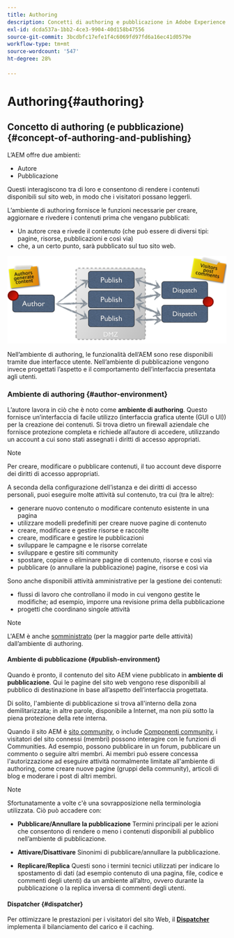 ```yaml
---
title: Authoring
description: Concetti di authoring e pubblicazione in Adobe Experience Manager 6.5.
exl-id: dcda537a-1bb2-4ce3-9904-40d158b47556
source-git-commit: 3bcdbfc17efe1f4c6069fd97fd6a16ec41d0579e
workflow-type: tm+mt
source-wordcount: '547'
ht-degree: 28%

---
```


# Authoring{#authoring}

## Concetto di authoring (e pubblicazione) {#concept-of-authoring-and-publishing}

L’AEM offre due ambienti:

* Autore
* Pubblicazione

Questi interagiscono tra di loro e consentono di rendere i contenuti disponibili sul sito web, in modo che i visitatori possano leggerli.

L’ambiente di authoring fornisce le funzioni necessarie per creare, aggiornare e rivedere i contenuti prima che vengano pubblicati:

* Un autore crea e rivede il contenuto (che può essere di diversi tipi: pagine, risorse, pubblicazioni e così via)
* che, a un certo punto, sarà pubblicato sul tuo sito web.

![Panoramica degli ambienti](assets/chlimage_1-132.png)

Nell’ambiente di authoring, le funzionalità dell’AEM sono rese disponibili tramite due interfacce utente. Nell’ambiente di pubblicazione vengono invece progettati l’aspetto e il comportamento dell’interfaccia presentata agli utenti.

### Ambiente di authoring {#author-environment}

L’autore lavora in ciò che è noto come **ambiente di authoring**. Questo fornisce un’interfaccia di facile utilizzo (interfaccia grafica utente (GUI o UI)) per la creazione dei contenuti. Si trova dietro un firewall aziendale che fornisce protezione completa e richiede all’autore di accedere, utilizzando un account a cui sono stati assegnati i diritti di accesso appropriati.

>[!NOTE]
>
>Per creare, modificare o pubblicare contenuti, il tuo account deve disporre dei diritti di accesso appropriati.

A seconda della configurazione dell’istanza e dei diritti di accesso personali, puoi eseguire molte attività sul contenuto, tra cui (tra le altre):

* generare nuovo contenuto o modificare contenuto esistente in una pagina
* utilizzare modelli predefiniti per creare nuove pagine di contenuto
* creare, modificare e gestire risorse e raccolte
* creare, modificare e gestire le pubblicazioni
* sviluppare le campagne e le risorse correlate
* sviluppare e gestire siti community
* spostare, copiare o eliminare pagine di contenuto, risorse e così via
* pubblicare (o annullare la pubblicazione) pagine, risorse e così via

Sono anche disponibili attività amministrative per la gestione dei contenuti:

* flussi di lavoro che controllano il modo in cui vengono gestite le modifiche; ad esempio, imporre una revisione prima della pubblicazione
* progetti che coordinano singole attività

>[!NOTE]
>
>L&#39;AEM è anche [somministrato](/help/sites-administering/home.md) (per la maggior parte delle attività) dall’ambiente di authoring.

#### Ambiente di pubblicazione {#publish-environment}

Quando è pronto, il contenuto del sito AEM viene pubblicato in **ambiente di pubblicazione**. Qui le pagine del sito web vengono rese disponibili al pubblico di destinazione in base all’aspetto dell’interfaccia progettata.

Di solito, l&#39;ambiente di pubblicazione si trova all&#39;interno della zona demilitarizzata; in altre parole, disponibile a Internet, ma non più sotto la piena protezione della rete interna.

Quando il sito AEM è [sito community](/help/communities/overview.md), o include [Componenti community](/help/communities/author-communities.md), i visitatori del sito connessi (membri) possono interagire con le funzioni di Communities. Ad esempio, possono pubblicare in un forum, pubblicare un commento o seguire altri membri. Ai membri può essere concessa l&#39;autorizzazione ad eseguire attività normalmente limitate all&#39;ambiente di authoring, come creare nuove pagine (gruppi della community), articoli di blog e moderare i post di altri membri.

>[!NOTE]
>
>Sfortunatamente a volte c&#39;è una sovrapposizione nella terminologia utilizzata. Ciò può accadere con:
>
>* **Pubblicare/Annullare la pubblicazione**
>  Termini principali per le azioni che consentono di rendere o meno i contenuti disponibili al pubblico nell’ambiente di pubblicazione.
>
>* **Attivare/Disattivare**
>  Sinonimi di pubblicare/annullare la pubblicazione.
>
>* **Replicare/Replica**
>  Questi sono i termini tecnici utilizzati per indicare lo spostamento di dati (ad esempio contenuto di una pagina, file, codice e commenti degli utenti) da un ambiente all’altro, ovvero durante la pubblicazione o la replica inversa di commenti degli utenti.
>

#### Dispatcher {#dispatcher}

Per ottimizzare le prestazioni per i visitatori del sito Web, il **[Dispatcher](https://experienceleague.adobe.com/docs/experience-manager-dispatcher/using/dispatcher.html?lang=it)** implementa il bilanciamento del carico e il caching.
